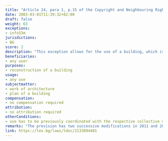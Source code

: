 ```yaml
---
title: "Article 24, para 1, p.15 of the Copyright and Neighbouring Rights Law (Член 24, ал.1, т.15 от Закона за авторското право и сродните му права)."
date: 2003-03-01T11:39:32+02:00 
draft: false
weight: 63
exceptions:
- info53m
jurisdictions:
- BG
score: 2
description: "This exception allows for the use of a building, which is a work of architecture, or of a plan of such a building for the purpose of its reconstruction, carried out following coordination with the respective collective management organization." 
beneficiaries:
- any user
purposes: 
- reconstruction of a building
usage:
- any use
subjectmatter:
- work of architecture
- plan of a building
compensation:
- no compensation required
attribution: 
- no attribution required
otherConditions: 
- use has to be previously coordinated with the respective collective management organization
remarks: "The provision has two successive modifications in 2011 and 2018 imposing the requirement for the use to be sanctioned by a CMO."
link: https://lex.bg/laws/ldoc/2133094401
---
```


